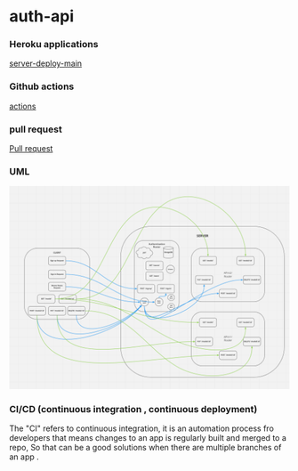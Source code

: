 # auth-api
### Heroku applications

[server-deploy-main]()

### Github actions

[actions](https://github.com/ibrahimAbuawad/auth-api/actions)

### pull request

[Pull request](https://github.com/ibrahimAbuawad/auth-api/pull/1)


### UML  

![preview](./auth-api-UML.png)


### CI/CD (continuous integration , continuous deployment)

The "CI" refers to continuous integration, it is an automation process fro developers that means changes to an app is regularly built and merged to a repo, So that can be a good solutions when there are multiple branches of an app .

